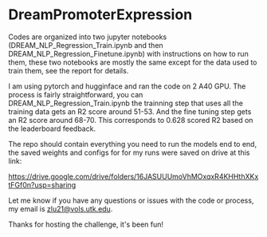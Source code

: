 # DreamPromoterExpression

Codes are organized into two jupyter notebooks (DREAM_NLP_Regression_Train.ipynb and then DREAM_NLP_Regression_Finetune.ipynb) with instructions on how to run them, these two notebooks are mostly the same except for the data used to train them, see the report for details.

I am using pytorch and hugginface and ran the code on 2 A40 GPU. The process is fairly straightforward, you can DREAM_NLP_Regression_Train.ipynb the trainning step that uses all the training data gets an R2 score around 51-53. And the fine tuning step gets an R2 score around 68-70. This corresponds to 0.628 scored R2 based on the leaderboard feedback.

The repo should contain everything you need to run the models end to end, the saved weights and configs for for my runs were saved on drive at this link:

https://drive.google.com/drive/folders/16JASUUUmoVhMOxqxR4KHHthXKxtFGf0n?usp=sharing

Let me know if you have any questions or issues with the code or process, my email is zlu21@vols.utk.edu.

Thanks for hosting the challenge, it's been fun!

